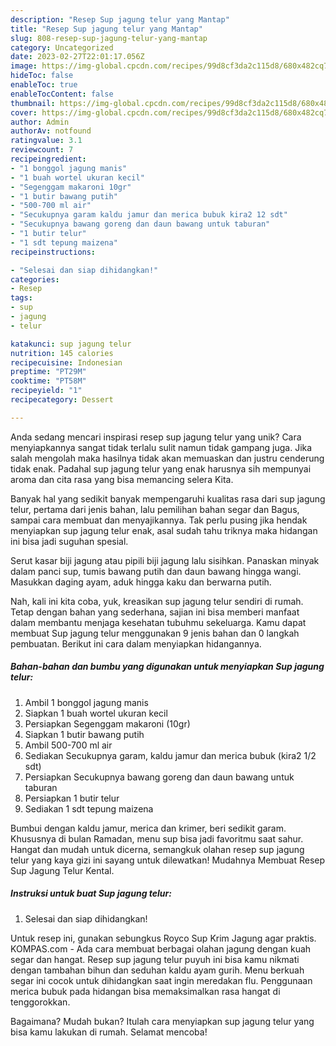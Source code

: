 ```yaml
---
description: "Resep Sup jagung telur yang Mantap"
title: "Resep Sup jagung telur yang Mantap"
slug: 808-resep-sup-jagung-telur-yang-mantap
category: Uncategorized
date: 2023-02-27T22:01:17.056Z
image: https://img-global.cpcdn.com/recipes/99d8cf3da2c115d8/680x482cq70/sup-jagung-telur-foto-resep-utama.jpg
hideToc: false
enableToc: true
enableTocContent: false
thumbnail: https://img-global.cpcdn.com/recipes/99d8cf3da2c115d8/680x482cq70/sup-jagung-telur-foto-resep-utama.jpg
cover: https://img-global.cpcdn.com/recipes/99d8cf3da2c115d8/680x482cq70/sup-jagung-telur-foto-resep-utama.jpg
author: Admin
authorAv: notfound
ratingvalue: 3.1
reviewcount: 7
recipeingredient:
- "1 bonggol jagung manis"
- "1 buah wortel ukuran kecil"
- "Segenggam makaroni 10gr"
- "1 butir bawang putih"
- "500-700 ml air"
- "Secukupnya garam kaldu jamur dan merica bubuk kira2 12 sdt"
- "Secukupnya bawang goreng dan daun bawang untuk taburan"
- "1 butir telur"
- "1 sdt tepung maizena"
recipeinstructions:

- "Selesai dan siap dihidangkan!"
categories:
- Resep
tags:
- sup
- jagung
- telur

katakunci: sup jagung telur 
nutrition: 145 calories
recipecuisine: Indonesian
preptime: "PT29M"
cooktime: "PT58M"
recipeyield: "1"
recipecategory: Dessert

---
```





Anda sedang mencari inspirasi resep sup jagung telur yang unik? Cara menyiapkannya sangat tidak terlalu sulit namun tidak gampang juga. Jika salah mengolah maka hasilnya tidak akan memuaskan dan justru cenderung tidak enak. Padahal sup jagung telur yang enak harusnya sih mempunyai aroma dan cita rasa yang bisa memancing selera Kita.





Banyak hal yang sedikit banyak mempengaruhi kualitas rasa dari sup jagung telur, pertama dari jenis bahan, lalu pemilihan bahan segar dan Bagus, sampai cara membuat dan menyajikannya. Tak perlu pusing jika hendak menyiapkan sup jagung telur enak,      asal sudah tahu triknya maka hidangan ini bisa jadi suguhan spesial.














Serut kasar biji jagung atau pipili biji jagung lalu sisihkan. Panaskan minyak dalam panci sup, tumis bawang putih dan daun bawang hingga wangi. Masukkan daging ayam, aduk hingga kaku dan berwarna putih.






Nah, kali ini kita coba, yuk, kreasikan sup jagung telur sendiri di rumah. Tetap dengan bahan yang sederhana, sajian ini bisa memberi manfaat dalam membantu menjaga kesehatan tubuhmu sekeluarga. Kamu dapat membuat Sup jagung telur menggunakan 9 jenis bahan dan 0 langkah pembuatan. Berikut ini cara dalam menyiapkan hidangannya.

<!--inarticleads1-->

##### Bahan-bahan dan bumbu yang digunakan untuk menyiapkan Sup jagung telur:

1. Ambil 1 bonggol jagung manis
1. Siapkan 1 buah wortel ukuran kecil
1. Persiapkan Segenggam makaroni (10gr)
1. Siapkan 1 butir bawang putih
1. Ambil 500-700 ml air
1. Sediakan Secukupnya garam, kaldu jamur dan merica bubuk (kira2 1/2 sdt)
1. Persiapkan Secukupnya bawang goreng dan daun bawang untuk taburan
1. Persiapkan 1 butir telur
1. Sediakan 1 sdt tepung maizena


Bumbui dengan kaldu jamur, merica dan krimer, beri sedikit garam. Khususnya di bulan Ramadan, menu sup bisa jadi favoritmu saat sahur. Hangat dan mudah untuk dicerna, semangkuk olahan resep sup jagung telur yang kaya gizi ini sayang untuk dilewatkan! Mudahnya Membuat Resep Sup Jagung Telur Kental. 

<!--inarticleads2-->

##### Instruksi untuk buat Sup jagung telur:


1. Selesai dan siap dihidangkan!

Untuk resep ini, gunakan sebungkus Royco Sup Krim Jagung agar praktis. KOMPAS.com - Ada cara membuat berbagai olahan jagung dengan kuah segar dan hangat. Resep sup jagung telur puyuh ini bisa kamu nikmati dengan tambahan bihun dan seduhan kaldu ayam gurih. Menu berkuah segar ini cocok untuk dihidangkan saat ingin meredakan flu. Penggunaan merica bubuk pada hidangan bisa memaksimalkan rasa hangat di tenggorokkan. 

Bagaimana? Mudah bukan? Itulah cara menyiapkan sup jagung telur yang bisa kamu lakukan di rumah. Selamat mencoba!
